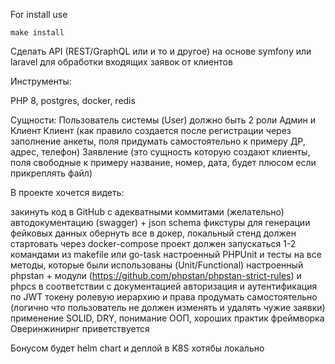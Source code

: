 For install use 

    make install

Сделать API (REST/GraphQL или и то и другое) на основе symfony или laravel для обработки входящих заявок от клиентов

Инструменты:

PHP 8, postgres, docker, redis

Сущности: Пользователь системы (User) должно быть 2 роли Админ и Клиент Клиент (как правило создается после регистрации через заполнение анкеты, поля придумать самостоятельно к примеру ДР, адрес, телефон) Заявление (это сущность которую создают клиенты, поля свободные к примеру название, номер, дата, будет плюсом если прикреплять файл)

В проекте хочется видеть:

закинуть код в GitHub с адекватными коммитами (желательно)
автодокументацию (swagger) + json schema
фикстуры для генерации фейковых данных
обернуть все в докер, локальный стенд должен стартовать через docker-compose
проект должен запускаться 1-2 командами из makefile или go-task
настроенный PHPUnit и тесты на все методы, которые были использованы (Unit/Functional)
настроенный phpstan + модули (https://github.com/phpstan/phpstan-strict-rules) и phpcs в соответствии с документацией
авторизация и аутентификация по JWT токену
ролевую иерархию и права продумать самостоятельно (логично что пользователь не должен изменять и удалять чужие заявки)
применение SOLID, DRY, понимание ООП, хороших практик фреймворка
Оверинжинирнг приветствуется

Бонусом будет helm chart и деплой в K8S хотябы локально